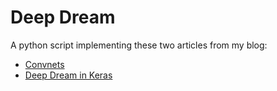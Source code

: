 # Deep Dream

A python script implementing these two articles from my blog:
- [Convnets](https://asolda.github.io/post/convnet/)
- [Deep Dream in Keras](https://asolda.github.io/post/deepdream/)
